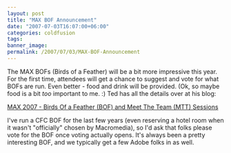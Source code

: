 ```yaml
---
layout: post
title: "MAX BOF Announcement"
date: "2007-07-03T16:07:00+06:00"
categories: coldfusion 
tags: 
banner_image: 
permalink: /2007/07/03/MAX-BOF-Announcement
---
```


The MAX BOFs (Birds of a Feather) will be a bit more impressive this year. For the first time, attendees will get a chance to suggest and vote for what BOFs are run. Even better - food and drink will be provided. (Ok, so maybe food is a bit <i>too</i> important to me. :) Ted has all the details over at his blog:

<a href="http://www.onflex.org/ted/2007/07/max-2007-birds-of-feather-bof-and-meet.php"> MAX 2007 - Birds Of a Feather (BOF) and Meet The Team (MTT) Sessions</a>

I've run a CFC BOF for the last few years (even reserving a hotel room when it wasn't "officially" chosen by Macromedia), so I'd ask that folks please vote for the BOF once voting actually opens. It's always been a pretty interesting BOF, and we typically get a few Adobe folks in as well.